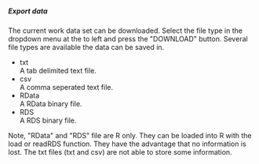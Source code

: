 <h5>Export data</h5>
The current work data set can be downloaded. Select the file type in the 
dropdown menu at the to left and press the "DOWNLOAD" button.  Several file 
types are available the data can be saved in. <br>
<ul>
   <li>
      txt<br>
      A tab delimited text file.
   </li>
   <li>
      csv<br>
      A comma seperated text file.
   </li>
   <li>
      RData<br>
      A RData binary file.
  </li>
  <li>
     RDS<br>
     A RDS binary file.
  </li>
</ul>
Note, "RData" and "RDS" file are R only. They can be loaded into R with the load 
or readRDS function. They have the advantage that no information is lost. The 
txt files (txt and csv) are not able to store some information. 
